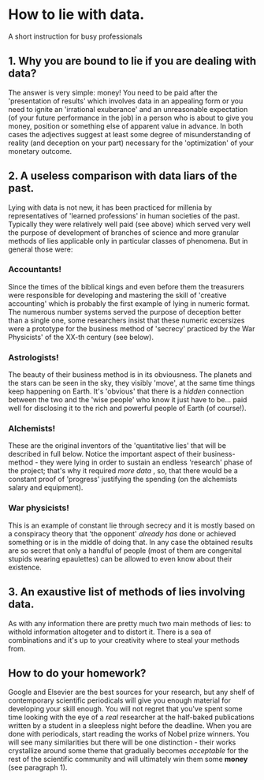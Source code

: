 # How to lie with data.
A short instruction for busy professionals




## 1. Why you are bound to lie if you are dealing with data?
The answer is very simple: money! You need to be paid after the 'presentation of results' which involves data in an appealing form or you need to ignite an 'irrational exuberance' and an unreasonable expectation (of your future performance in the job) in a person who is about to give you money, position or something else of apparent value in advance. In both cases the adjectives suggest at least some degree of misunderstanding of reality (and deception on your part) necessary for the 'optimization' of your monetary outcome.

## 2. A useless comparison with data liars of the past.
Lying with data is not new, it has been practiced for millenia by representatives of 'learned professions' in human societies of the past. Typically they were relatively well paid (see above) which served very well the purpose of development of branches of science and more granular methods of lies applicable only in particular classes of phenomena. But in general those were:
### Accountants! 
Since the times of the biblical kings and even before them the treasurers were responsible for developing and mastering the skill of 'creative accounting' which is probably the first example of lying in numeric format. The numerous number systems served the purpose of deception better than a single one, some researchers insist that these numeric excersizes were a prototype for the business method of 'secrecy' practiced by the War Physicists' of the XX-th century (see below).
### Astrologists! 
The beauty of their business method is in its obviousness. The planets and the stars can be seen in the sky, they visibly 'move', at the same time things keep happening on Earth. It's 'obvious' that there is a _hidden_ connection between the two and the 'wise people' who know it just have to be... paid well for disclosing it to the rich and powerful people of Earth (of course!).
### Alchemists! 
These are the original inventors of the 'quantitative lies' that will be described in full below. Notice the important aspect of their business-method - they were lying in order to sustain an endless 'research' phase of the project; that's why it required _more data_ , so, that there would be a constant proof of 'progress' justifying the spending (on the alchemists salary and equipment).
### War physicists! 
This is an example of constant lie through secrecy and it is mostly based on a conspiracy theory that 'the opponent' _already has_ done or achieved something or is in the middle of doing that. In any case the obtained results are so secret that only a handful of people (most of them are congenital stupids wearing epaulettes) can be allowed to even know about their existence.

## 3. An exaustive list of methods of lies involving data.

As with any information there are pretty much two main methods of lies: to withold information altogeter and to distort it. There is a sea of combinations and it's up to your creativity where to steal your methods from. 

##  How to do your homework?
Google and Elsevier are the best sources for your research, but any shelf of contemporary scientific periodicals will give you enough material for developing your skill enough. You will not regret that you've spent some time looking with the eye of a _real_ researcher at the half-baked publications written by a student in a sleepless night before the deadline. When you are done with periodicals, start reading the works of Nobel prize winners. You will see many similarities but there will be one distinction - their works crystallize around some theme that gradually becomes _acceptable_ for the rest of the scientific community and will ultimately win them some __money__ (see paragraph 1).
